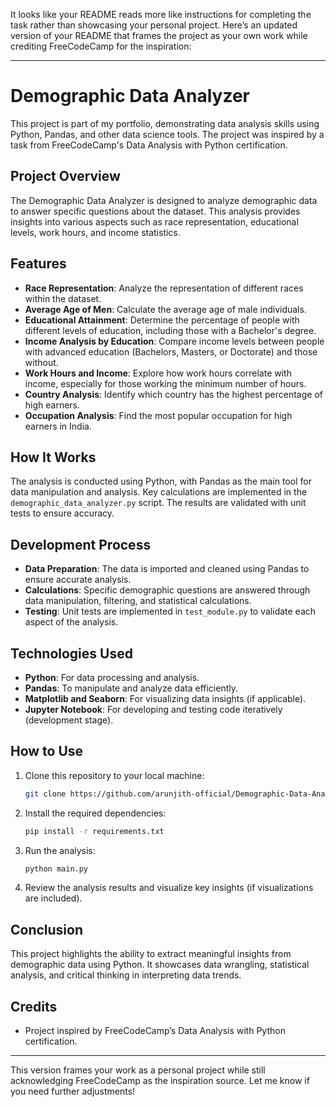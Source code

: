 It looks like your README reads more like instructions for completing the task rather than showcasing your personal project. Here’s an updated version of your README that frames the project as your own work while crediting FreeCodeCamp for the inspiration:

---

# Demographic Data Analyzer

This project is part of my portfolio, demonstrating data analysis skills using Python, Pandas, and other data science tools. The project was inspired by a task from FreeCodeCamp's Data Analysis with Python certification.

## Project Overview

The Demographic Data Analyzer is designed to analyze demographic data to answer specific questions about the dataset. This analysis provides insights into various aspects such as race representation, educational levels, work hours, and income statistics.

## Features

- **Race Representation**: Analyze the representation of different races within the dataset.
- **Average Age of Men**: Calculate the average age of male individuals.
- **Educational Attainment**: Determine the percentage of people with different levels of education, including those with a Bachelor's degree.
- **Income Analysis by Education**: Compare income levels between people with advanced education (Bachelors, Masters, or Doctorate) and those without.
- **Work Hours and Income**: Explore how work hours correlate with income, especially for those working the minimum number of hours.
- **Country Analysis**: Identify which country has the highest percentage of high earners.
- **Occupation Analysis**: Find the most popular occupation for high earners in India.

## How It Works

The analysis is conducted using Python, with Pandas as the main tool for data manipulation and analysis. Key calculations are implemented in the `demographic_data_analyzer.py` script. The results are validated with unit tests to ensure accuracy.

## Development Process

- **Data Preparation**: The data is imported and cleaned using Pandas to ensure accurate analysis.
- **Calculations**: Specific demographic questions are answered through data manipulation, filtering, and statistical calculations.
- **Testing**: Unit tests are implemented in `test_module.py` to validate each aspect of the analysis.

## Technologies Used

- **Python**: For data processing and analysis.
- **Pandas**: To manipulate and analyze data efficiently.
- **Matplotlib and Seaborn**: For visualizing data insights (if applicable).
- **Jupyter Notebook**: For developing and testing code iteratively (development stage).

## How to Use

1. Clone this repository to your local machine:
   ```bash
   git clone https://github.com/arunjith-official/Demographic-Data-Analyzer
   ```
2. Install the required dependencies:
   ```bash
   pip install -r requirements.txt
   ```
3. Run the analysis:
   ```bash
   python main.py
   ```
4. Review the analysis results and visualize key insights (if visualizations are included).

## Conclusion

This project highlights the ability to extract meaningful insights from demographic data using Python. It showcases data wrangling, statistical analysis, and critical thinking in interpreting data trends. 

## Credits

- Project inspired by FreeCodeCamp’s Data Analysis with Python certification.

---

This version frames your work as a personal project while still acknowledging FreeCodeCamp as the inspiration source. Let me know if you need further adjustments!
